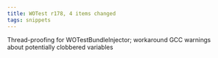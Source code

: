 ```yaml
---
title: WOTest r178, 4 items changed
tags: snippets
---
```


Thread-proofing for WOTestBundleInjector; workaround GCC warnings about potentially clobbered variables
